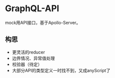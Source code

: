 # GraphQL-API

mock用API接口，基于Apollo-Server。

## 构思

- 更灵活的reducer
- 边界情况、异常值处理
- 校验器（待定）
- 大部分API的类型定义一时找不到，又成anyScript了
